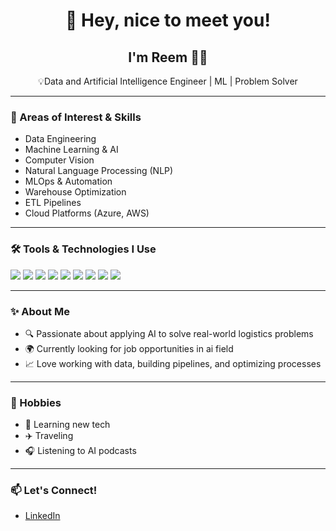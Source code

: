 <h1 align="center">👋 Hey, nice to meet you!</h1>
<h2 align="center">I'm Reem 👩‍💻</h2>

<p align="center">
💡Data and Artificial Intelligence Engineer | ML | Problem Solver
</p>

---

### 🚀 Areas of Interest & Skills
- Data Engineering
- Machine Learning & AI
- Computer Vision
- Natural Language Processing (NLP)
- MLOps & Automation
- Warehouse Optimization
- ETL Pipelines
- Cloud Platforms (Azure, AWS)

---

### 🛠️ Tools & Technologies I Use
<p>
  <img src="https://img.shields.io/badge/-Python-3776AB?style=flat&logo=python&logoColor=white"/>
  <img src="https://img.shields.io/badge/-Docker-2496ED?style=flat&logo=docker&logoColor=white"/>
  <img src="https://img.shields.io/badge/-Azure-0078D4?style=flat&logo=microsoft-azure&logoColor=white"/>
  <img src="https://img.shields.io/badge/-PostgreSQL-336791?style=flat&logo=postgresql&logoColor=white"/>
  <img src="https://img.shields.io/badge/-Apache%20Airflow-017CEE?style=flat&logo=apache-airflow&logoColor=white"/>
  <img src="https://img.shields.io/badge/-SQL-4479A1?style=flat&logo=mysql&logoColor=white"/>
  <img src="https://img.shields.io/badge/-Pandas-150458?style=flat&logo=pandas&logoColor=white"/>
  <img src="https://img.shields.io/badge/-scikit--learn-F7931E?style=flat&logo=scikit-learn&logoColor=white"/>
  <img src="https://img.shields.io/badge/-Git-F05032?style=flat&logo=git&logoColor=white"/>
</p>

---

### ✨ About Me
- 🔍 Passionate about applying AI to solve real-world logistics problems
- 🌍 Currently looking for job opportunities in ai field 
- 📈 Love working with data, building pipelines, and optimizing processes

---

### 🎯 Hobbies
- 📖 Learning new tech
- ✈️ Traveling
- 🎧 Listening to AI podcasts

---

### 📫 Let's Connect!
- [LinkedIn]([https://www.linkedin.com/in/your-profile/](https://www.linkedin.com/in/reem-suleiman/))



<!--
**Qazalr/Qazalr** is a ✨ _special_ ✨ repository because its `README.md` (this file) appears on your GitHub profile.

Here are some ideas to get you started:

- 🔭 I’m currently working on ...
- 🌱 I’m currently learning ...
- 👯 I’m looking to collaborate on ...
- 🤔 I’m looking for help with ...
- 💬 Ask me about ...
- 📫 How to reach me: ...
- 😄 Pronouns: ...
- ⚡ Fun fact: ...
-->
